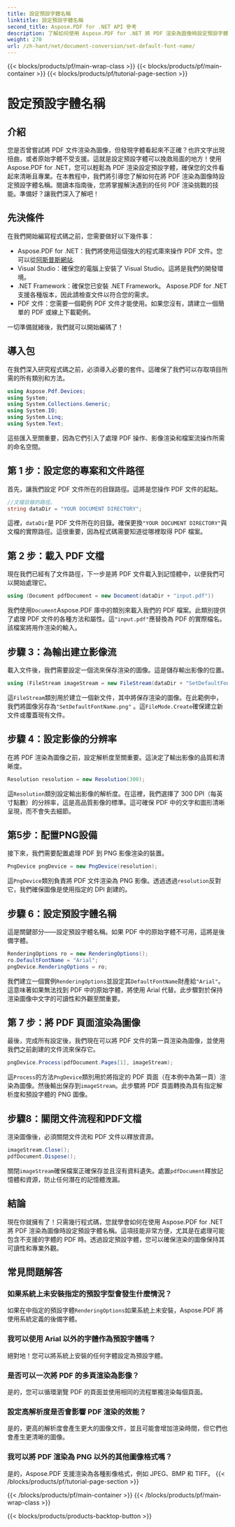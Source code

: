 ```yaml
---
title: 設定預設字體名稱
linktitle: 設定預設字體名稱
second_title: Aspose.PDF for .NET API 參考
description: 了解如何使用 Aspose.PDF for .NET 將 PDF 渲染為圖像時設定預設字體名稱。本指南涵蓋先決條件、逐步說明和常見問題。
weight: 270
url: /zh-hant/net/document-conversion/set-default-font-name/
---
```


{{< blocks/products/pf/main-wrap-class >}}
{{< blocks/products/pf/main-container >}}
{{< blocks/products/pf/tutorial-page-section >}}

# 設定預設字體名稱

## 介紹

您是否曾嘗試將 PDF 文件渲染為圖像，但發現字體看起來不正確？也許文字出現扭曲，或者原始字體不受支援。這就是設定預設字體可以挽救局面的地方！使用 Aspose.PDF for .NET，您可以輕鬆為 PDF 渲染設定預設字體，確保您的文件看起來清晰且專業。在本教程中，我們將引導您了解如何在將 PDF 渲染為圖像時設定預設字體名稱。閱讀本指南後，您將掌握解決遇到的任何 PDF 渲染挑戰的技能。準備好？讓我們深入了解吧！

## 先決條件

在我們開始編寫程式碼之前，您需要做好以下幾件事：

- Aspose.PDF for .NET：我們將使用這個強大的程式庫來操作 PDF 文件。您可以從[阿斯普斯網站](https://releases.aspose.com/pdf/net/).
- Visual Studio：確保您的電腦上安裝了 Visual Studio。這將是我們的開發環境。
- .NET Framework：確保您已安裝 .NET Framework。 Aspose.PDF for .NET 支援各種版本，因此請檢查文件以符合您的需求。
- PDF 文件：您需要一個範例 PDF 文件才能使用。如果您沒有，請建立一個簡單的 PDF 或線上下載範例。

一切準備就緒後，我們就可以開始編碼了！

## 導入包

在我們深入研究程式碼之前，必須導入必要的套件。這確保了我們可以存取項目所需的所有類別和方法。

```csharp
using Aspose.Pdf.Devices;
using System;
using System.Collections.Generic;
using System.IO;
using System.Linq;
using System.Text;
```

這些匯入至關重要，因為它們引入了處理 PDF 操作、影像渲染和檔案流操作所需的命名空間。

## 第 1 步：設定您的專案和文件路徑

首先，讓我們設定 PDF 文件所在的目錄路徑。這將是您操作 PDF 文件的起點。

```csharp
//文檔目錄的路徑。
string dataDir = "YOUR DOCUMENT DIRECTORY";
```
這裡，`dataDir`是 PDF 文件所在的目錄。確保更換`"YOUR DOCUMENT DIRECTORY"`與文檔的實際路徑。這很重要，因為程式碼需要知道從哪裡取得 PDF 檔案。

## 第 2 步：載入 PDF 文檔

現在我們已經有了文件路徑，下一步是將 PDF 文件載入到記憶體中，以便我們可以開始處理它。

```csharp
using (Document pdfDocument = new Document(dataDir + "input.pdf"))
```
我們使用`Document`Aspose.PDF 庫中的類別來載入我們的 PDF 檔案。此類別提供了處理 PDF 文件的各種方法和屬性。這`"input.pdf"`應替換為 PDF 的實際檔名。該檔案將用作渲染的輸入。

## 步驟 3：為輸出建立影像流

載入文件後，我們需要設定一個流來保存渲染的圖像。這是儲存輸出影像的位置。

```csharp
using (FileStream imageStream = new FileStream(dataDir + "SetDefaultFontName.png", FileMode.Create))
```
這`FileStream`類別用於建立一個新文件，其中將保存渲染的圖像。在此範例中，我們將圖像另存為`"SetDefaultFontName.png"` 。這`FileMode.Create`確保建立新文件或覆蓋現有文件。

## 步驟 4：設定影像的分辨率

在將 PDF 渲染為圖像之前，設定解析度至關重要。這決定了輸出影像的品質和清晰度。

```csharp
Resolution resolution = new Resolution(300);
```
這`Resolution`類別設定輸出影像的解析度。在這裡，我們選擇了 300 DPI（每英寸點數）的分辨率，這是高品質影像的標準。這可確保 PDF 中的文字和圖形清晰呈現，而不會失去細節。

## 第5步：配置PNG設備

接下來，我們需要配置處理 PDF 到 PNG 影像渲染的裝置。

```csharp
PngDevice pngDevice = new PngDevice(resolution);
```
這`PngDevice`類別負責將 PDF 文件渲染為 PNG 影像。透過透過`resolution`反對它，我們確保圖像是使用指定的 DPI 創建的。

## 步驟 6：設定預設字體名稱

這是關鍵部分——設定預設字體名稱。如果 PDF 中的原始字體不可用，這將是後備字體。

```csharp
RenderingOptions ro = new RenderingOptions();
ro.DefaultFontName = "Arial";
pngDevice.RenderingOptions = ro;
```
我們建立一個實例`RenderingOptions`並設定其`DefaultFontName`財產給`"Arial"`。這意味著如果無法找到 PDF 中的原始字體，將使用 Arial 代替。此步驟對於保持渲染圖像中文字的可讀性和外觀至關重要。

## 第 7 步：將 PDF 頁面渲染為圖像

最後，完成所有設定後，我們現在可以將 PDF 文件的第一頁渲染為圖像，並使用我們之前創建的文件流來保存它。

```csharp
pngDevice.Process(pdfDocument.Pages[1], imageStream);
```
這`Process`的方法`PngDevice`類別用於將指定的 PDF 頁面（在本例中為第一頁）渲染為圖像。然後輸出保存到`imageStream`。此步驟將 PDF 頁面轉換為具有指定解析度和預設字體的 PNG 圖像。

## 步驟8：關閉文件流程和PDF文檔

渲染圖像後，必須關閉文件流和 PDF 文件以釋放資源。

```csharp
imageStream.Close();
pdfDocument.Dispose();
```
關閉`imageStream`確保檔案正確保存並且沒有資料遺失。處置`pdfDocument`釋放記憶體和資源，防止任何潛在的記憶體洩漏。

## 結論

現在你就擁有了！只需幾行程式碼，您就學會如何在使用 Aspose.PDF for .NET 將 PDF 渲染為圖像時設定預設字體名稱。這項技能非常方便，尤其是在處理可能包含不支援的字體的 PDF 時。透過設定預設字體，您可以確保渲染的圖像保持其可讀性和專業外觀。

## 常見問題解答

### 如果系統上未安裝指定的預設字型會發生什麼情況？
如果在中指定的預設字體`RenderingOptions`如果系統上未安裝，Aspose.PDF 將使用系統定義的後備字體。

### 我可以使用 Arial 以外的字體作為預設字體嗎？
絕對地！您可以將系統上安裝的任何字體設定為預設字體。

### 是否可以一次將 PDF 的多頁渲染為影像？
是的，您可以循環瀏覽 PDF 的頁面並使用相同的流程單獨渲染每個頁面。

### 設定高解析度是否會影響 PDF 渲染的效能？
是的，更高的解析度會產生更大的圖像文件，並且可能會增加渲染時間，但它們也會產生更清晰的圖像。

### 我可以將 PDF 渲染為 PNG 以外的其他圖像格式嗎？
是的，Aspose.PDF 支援渲染為各種影像格式，例如 JPEG、BMP 和 TIFF。
{{< /blocks/products/pf/tutorial-page-section >}}

{{< /blocks/products/pf/main-container >}}
{{< /blocks/products/pf/main-wrap-class >}}

{{< blocks/products/products-backtop-button >}}
